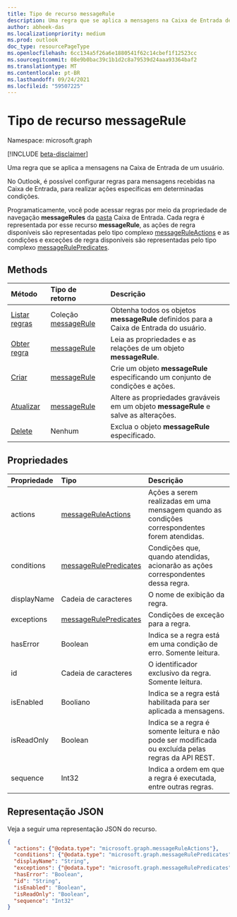 ```yaml
---
title: Tipo de recurso messageRule
description: Uma regra que se aplica a mensagens na Caixa de Entrada de um usuário.
author: abheek-das
ms.localizationpriority: medium
ms.prod: outlook
doc_type: resourcePageType
ms.openlocfilehash: 6cc134a5f26a6e1880541f62c14cbef1f12523cc
ms.sourcegitcommit: 08e9b0bac39c1b1d2c8a79539d24aaa93364baf2
ms.translationtype: MT
ms.contentlocale: pt-BR
ms.lasthandoff: 09/24/2021
ms.locfileid: "59507225"
---
```

# <a name="messagerule-resource-type"></a>Tipo de recurso messageRule

Namespace: microsoft.graph

[!INCLUDE [beta-disclaimer](../../includes/beta-disclaimer.md)]

Uma regra que se aplica a mensagens na Caixa de Entrada de um usuário.

No Outlook, é possível configurar regras para mensagens recebidas na Caixa de Entrada, para realizar ações específicas em determinadas condições. 

Programaticamente, você pode acessar regras por meio da propriedade de navegação **messageRules** da [pasta](mailfolder.md) Caixa de Entrada. Cada regra é representada por esse recurso **messageRule**, as ações de regra disponíveis são representadas pelo tipo complexo [messageRuleActions](messageruleactions.md) e as condições e exceções de regra disponíveis são representadas pelo tipo complexo [messageRulePredicates](messagerulepredicates.md).

## <a name="methods"></a>Methods
| Método           | Tipo de retorno    |Descrição|
|:---------------|:--------|:----------|
|[Listar regras](../api/mailfolder-list-messagerules.md) | Coleção [messageRule](messagerule.md) |Obtenha todos os objetos **messageRule** definidos para a Caixa de Entrada do usuário.|
|[Obter regra](../api/messagerule-get.md) | [messageRule](messagerule.md) |Leia as propriedades e as relações de um objeto **messageRule**.|
|[Criar](../api/mailfolder-post-messagerules.md) | [messageRule](messagerule.md) |Crie um objeto **messageRule** especificando um conjunto de condições e ações.|
|[Atualizar](../api/messagerule-update.md) | [messageRule](messagerule.md) |Altere as propriedades graváveis em um objeto **messageRule** e salve as alterações. |
|[Delete](../api/messagerule-delete.md) | Nenhum |Exclua o objeto **messageRule** especificado. |

## <a name="properties"></a>Propriedades
| Propriedade     | Tipo   |Descrição|
|:---------------|:--------|:----------|
| actions | [messageRuleActions](messageruleactions.md) | Ações a serem realizadas em uma mensagem quando as condições correspondentes forem atendidas. |
| conditions | [messageRulePredicates](messagerulepredicates.md) | Condições que, quando atendidas, acionarão as ações correspondentes dessa regra. |
| displayName | Cadeia de caracteres | O nome de exibição da regra. |
| exceptions | [messageRulePredicates](messagerulepredicates.md) | Condições de exceção para a regra. |
| hasError | Boolean | Indica se a regra está em uma condição de erro. Somente leitura. |
| id |Cadeia de caracteres|O identificador exclusivo da regra. Somente leitura.|
| isEnabled | Booliano | Indica se a regra está habilitada para ser aplicada a mensagens. |
| isReadOnly | Boolean | Indica se a regra é somente leitura e não pode ser modificada ou excluída pelas regras da API REST. |
| sequence | Int32 | Indica a ordem em que a regra é executada, entre outras regras. |


## <a name="json-representation"></a>Representação JSON
Veja a seguir uma representação JSON do recurso.

<!-- {
  "blockType": "resource",
  "optionalProperties": [
   ],
  "@odata.type": "microsoft.graph.messageRule"
}-->

```json
{
  "actions": {"@odata.type": "microsoft.graph.messageRuleActions"},
  "conditions": {"@odata.type": "microsoft.graph.messageRulePredicates"},
  "displayName": "String",
  "exceptions": {"@odata.type": "microsoft.graph.messageRulePredicates"},
  "hasError": "Boolean",
  "id": "String",
  "isEnabled": "Boolean",
  "isReadOnly": "Boolean",
  "sequence": "Int32"
}
```

<!-- uuid: 8fcb5dbc-d5aa-4681-8e31-b001d5168d79
2015-10-25 14:57:30 UTC -->
<!--
{
  "type": "#page.annotation",
  "description": "messageRule resource",
  "keywords": "",
  "section": "documentation",
  "tocPath": "",
  "suppressions": []
}
-->


